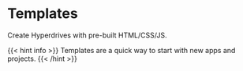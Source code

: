# Templates

Create Hyperdrives with pre-built HTML/CSS/JS.

{{< hint info >}}
Templates are a quick way to start with new apps and projects.
{{< /hint >}}